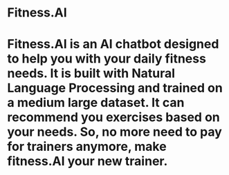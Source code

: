 <h1>Fitness.AI<h1>
Fitness.AI is an AI chatbot designed to help you with your daily fitness needs. It is built with Natural Language Processing and trained on a medium large dataset. It can recommend you exercises based on your needs. So, no more need to pay for trainers anymore, make fitness.AI your new trainer.
